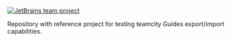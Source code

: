 [![JetBrains team project](https://jb.gg/badges/team.svg)](https://confluence.jetbrains.com/display/ALL/JetBrains+on+GitHub)

Repository with reference project for testing teamcity Guides export/import capabilities.
